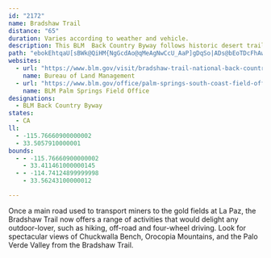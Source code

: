 ```yaml
---
id: "2172"
name: Bradshaw Trail
distance: "65"
duration: Varies according to weather and vehicle.
description: This BLM  Back Country Byway follows historic desert trails steeped in western lore and showcasing spectacular scenery.
path: "ebokEhtqaU[sBWk@QiHM{NgGcdAo@qMeAgNwCcU_AaP]gDqSo|ADs@bEoTDcFhAwTEwByB{Ew@gCK_CJsDKaHRyGbDwMh@yJ`@_EB}EsA_L_BcIwF}U}B}IyDwU}@gBQyAIaHqEc[i@{ByBmNiFkQcBsGw@{Gk@kJ]{JaAcGoAgEaDeGmH{QoCwF}IgPkCsD}@}@yCuBmBkBmJiKgDyBgI{NgEaC}FgEmCwAk@m@wGwN}BeGy@{D[yCIyENyFEoBgAaEcDyOe@y@wEmGuNeYcCgDyA_DcDyFo@uAiA}EqHkQaGuSsBgEsCgEi@sByAyDy@mDkDoIm@}Cm@iBcI_QqHkV}AiEkIw\\QmBi@qCcDgKwCiFuAqB}CoGwC_J{CsImAiCaEgGe@mAlC_CtAk@XWlBcEt@kCnCuEpBaGTeB^}@rBaCh@eAn@gBhAoGr@kHEo@Ok@m@_AaIsJe@{@Ie@YeC[oFV}EAiATwCEe@m@gBUmBBg@Te@lBmCXy@dAkBx@_Cr@iE`@kEv@mC`@eCv@{@dDsB`@_@lEoGdAkCvCsC`@WfAGbAy@t@_@lDqD~@o@hCgCjG}DzAs@fCmBbCsCZq@r@uCbB_CvFgEnDeD`Am@rGgCfCg@j@WrAmAt@cAzGoGlDyFxAcDhAeB~CyC`D{BxFcHx@g@`Ey@hA_@bA{@x@kAxAmAxHeElAgDhBsC|AgExEmG|BsBnBgC|BgGlAkJbCqKhDiRtAeGViFDkHOmCg@cE{Cu^yA}Jm@eDm@aBa@eD?mALqB[{B]yGCuDO_E_@sEi@mD]mF_@aDEsBcAgPHmDi@oJ_@_DUuL?aLMgC?eFY{PB{Dg@uNLaHm@cLEoQLkAb@qAPuABsJn@yDt@uH?mFb@uFBeJZiERyFx@yG@oCXwCH{CZmDNkFb@gCxD{a@a@sCDcAf@_C~BiJNsA`AyEpA{EhBoJNqAEaAd@_CbB_FrAsCZgAo@gDEwBP{BNk@dEcJ~DyFh@aAHkCZyC|@mChAeCxAmG|@aGhA{DnB{CnA_D|@iAJi@EqAeAeCCmFi@gCO{Db@eFnCgEb@kAh@{BZyBzEoIx@wBhBcBZq@vCmIhDgI|DoG~CuIrKiTxBeGx@uAdBsHvAqBnBiFNq@B{CDi@x@}BX_C^_B`CuGGuMFeDJsBx@{EZu@`A[t@s@Zm@n@oBvBiBP_@P_C@eDJu@MgFFkAnAyG\\mAxDsFX_AHu@TeGXaEu@gE@sA\\e@tAWhAy@b@s@hBsEXsA^{JUyDAcDTyAv@_Dp@qETwKdA_CF_ACaBc@cEo@uCOaAGgDaAiFy@mWHyC~A{PR{@nA_E~@yDjAkCFy@BuEzBoNpAgJnAaGXsBh@gBj@kAb@qDJa@^aApAoBTy@x@kHXqGDuEHg@d@oAbAkIXwAJaERc@hBuBx@gEHsAHwDpA{FLmASyBAeCmAsGHm@X[dB_@l@_@~BmErCmEh@_B|AaDNc@n@sF|BqHZkDXoFn@yDfBqE^oBp@_ChFaNx@gBfCyD`BmElCeEdB}Fx@qBrCmD|G}K|@_F^qAvDoIhByBhCmFr@eA~AgBlAgDn@mAhDeD~BaHlAeFnAcBfA}B~AsBhAaCd@s@lDwD`IoLhBaCbDqDjFaMxDcE|CaE|EsEhCeDlAeAbDmBrCoCxC_CvCyEdBmA|AgC|BeCnD}ClEgCxAyCvFoIxAkCtIiHhCkDrJuEv@MrBFrBq@^A~C|@lAN`H^d@YvA_Bz@e@bBcBhEmDvAkC|AaBn@qAf@eCzBcO|EmI~BaDxDoKxA}CpCyDpDiDbDgGbGmF|D_GdEaFVg@l@cCjAaDx@gDhCgHlDsIXa@`@]`Bg@n@a@r@eBh@gB~@cAJ[Nw@BoFIw@KUaF{J_BkC_CkDoGoG}AqB{@uBy@_FIuAReCTsADgDKw@o@iAMq@EkCoAeAs@UyAyA}G{EYc@_AgDCmDOsBBy@N_A|EoRT_@lDyCj@u@p@eAhAkDj@mAbBuCxBqCbC{E|CsDn@eA|A{DxByHNaDNw@r@{D~@uDFkCZaFNw@~@eCNiEHc@hA{BTaBHsBs@yGBgAdAgGRqF^{Ci@uG@aIl@sJ|AmKdA{EL_BTcKEgEDeB`Kkf@vH}Vd@aCFcAg@wIyAaFbDeF\\aAd@mBpEgXxAoHxByF^mA~@yEbAyCRyAZwIKkIDmAhFk[Bq@Ia@c@e@eD{BYk@^gLn@gMr@kQHiTDqBbAaNIoMZaJ|@}Fh@wBbAyBx@yCdA}JbAqFrBeUzBcP|AyNr@uDh@eElCy]z@iGRqGrCsa@o@{P^{IDgDEmAy@gHImBNkAXe@nCsHh@aDIaCBqAX{C^qBIsA_@_@Ia@HuHKc@y@{Am@e@cD_AmBYsBs@oOkI}FiEUs@Ek@x@yG@{DK{BO]eAy@g@m@qDgI{BaRUaAwDyBk`@oW_AeA]m@oDsIm@{C_@uGi@mCKcBIoGg@{G{@uSm@gGu@_FoAaFo@sDMuFkAkCc@yAqJkVsFaQgCiJiCgHg@wBAoCO}@sAuFwB{Gk@sDwByJyGcRoAoGaDmIiEcIy@}BmAuEu@aGs@yD_CaHiBeGQuB\\yEc@{Bq@wB}DaJkBgDo@yCIaBa@eBgEmHqF{HyEmFmDgFu@y@mD_Ci@k@m@gAmFqR_BeIcBoIcBoTmFgR[sASsCiCuFgEyHi@oAeA_FYmDwGuLe@yAQkA_AgMkAiGcBmHoA{GeEcXsFkWk@sBi@_BkIoPo@q@]MsG_B_Aa@o@k@qDmFUs@_AmGsBkFmBwGyCyGsAyDUyFWaD_A{H[{BcAkD_ByGMu@KwDY{@aAeB{F{FyAkAoCaEoAqDg@}BwAkJiBaKsEkTqDuRoAyEO{A}AsIiFsd@}B{No@yFiAqMOmAcBmHUyB]kFkCwV]_AiAuAgCkI{D_SwGw^gE{RYuB_@yGSyA[s@c@q@cD{BKs@DkB`@kDFaBIoEoIo^_CuIeAyBsByBcA_B_AiDcBuIsBmGU_BHeBYgCi@_DaDyMiCcJsEuKoAgFwBwDi@mAOwHo@kBiA_C?m@lAgGJwA?yA[_BgBwCOiAKiC?yERoIe@wDGmCHyAdAiHh@wBH_AFgCP[z@}@nBkCf@wCh@wAb@YZw@r@aDhAsCn@gJNaJNuAc@aCHi@j@uA\\yD|@aHZyDbBeIb@_Ad@a@Xu@h@[`AMp@e@Zu@Hm@i@yD\\yCYgFJeBnAkEbAmAlAuEHyAEy@t@uEZqEr@eD@g@WgAYI}ABYSQ_@I_ADeAEaAOw@wA{BQq@Gk@XyBpBiH^eChA}Rp@yFbBuKlAoG^eDbAwUn@sChAuH|C_LTsEHkKuAyIMmEDaCu@gIDcBL_ADmAi@eAU{BJkBdA{Ep@sEN{G^qBFoBWuM?{NFoDl@aKBqMKuF[gG_AoM[{HS{ODqDEiC_@kCc@yAQuASkB?_D?iIh@oIJsDl@{XO}HJ}B~@iI\\kJOmGc@{FNgDUmBUmA_@_Fs@gEcA{@gGkD"
websites:
  - url: "https://www.blm.gov/visit/bradshaw-trail-national-back-country-byway"
    name: Bureau of Land Management
  - url: "https://www.blm.gov/office/palm-springs-south-coast-field-office"
    name: BLM Palm Springs Field Office
designations:
  - BLM Back Country Byway
states:
  - CA
ll:
  - -115.76660900000002
  - 33.5057910000001
bounds:
  - - -115.76660900000002
    - 33.411461000000145
  - - -114.74124899999998
    - 33.56243100000012

---
```


Once a main road used to transport miners to the gold fields at La Paz, the Bradshaw Trail now offers a range of activities that would delight any outdoor-lover, such as hiking, off-road and four-wheel driving. Look for spectacular views of Chuckwalla Bench, Orocopia Mountains, and the Palo Verde Valley from the Bradshaw Trail.
